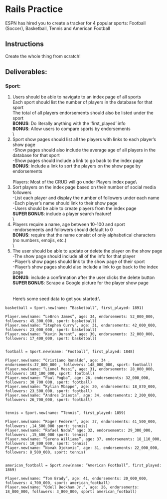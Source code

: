 # Rails Practice

ESPN has hired you to create a tracker for 4 popular sports: Football (Soccer), Basketball, Tennis and American Football

## Instructions
Create the whole thing from scratch!


## Deliverables:

### Sport:
1. Users should be able to navigate to an index page of all sports\
   Each sport should list the number of players in the database for that sport\
   The total of all players endorsements should also be listed under the sport\
   **BONUS**: Do literally anything with the ‘first_played’ info\
   **BONUS**: Allow users to compare sports by endorsements\
\
2. Sport show pages should list all the players with links to each player’s show page\
   -Show pages should also include the average age of all players in the database for that sport\
   -Show pages should include a link to go back to the index page\
   **BONUS**: Include a link to sort the players on the show page by endorsements\
\
Players:
	Most of the CRUD will go under Players index page\
1. Sort players on the index page based on their number of social media followers\
   -List each player and display the number of followers under each name\
   -Each player’s name should link to their show page\
   -Users should be able to create players from the index page\
   **SUPER BONUS**: include a player search feature!\
\
2. Players require a name, age between 10-100 and sport\
   -endorsements and followers should default to 0\
   **BONUS**: require that the name consist of only alphabetical characters (no numbers, emojis, etc.)\
\
3. The user should be able to update or delete the player on the show page\
   -The show page should include all of the info for that player\
   -Player’s show pages should link to the show page of their sport\
   -Player’s show pages should also include a link to go back to the index page\
   **BONUS**: include a confirmation after the user clicks the delete button\
   **SUPER BONUS**: Scrape a Google picture for the player show page\
\
\
Here’s some seed data to get you started:\
```
basketball = Sport.new(name: “Basketball”, first_played: 1891)

Player.new(name: “LeBron James”, age: 34, endorsements: 52_000_000, followers: 45_300_000, sport: basketball)
Player.new(name: “Stephen Curry”, age: 31, endorsements: 42_000_000, followers: 23_000_000, sport: basketball)
Player.new(name: “Kevin Durant”, age: 30, endorsements: 32_000_000, followers: 17_400_000, sport: basketball)


football = Sport.new(name: “Football”, first_played: 1848)

Player.new(name: “Cristiano Ronaldo”, age: 34 , endorsements:37_000_000 , followers: 148_000_000, sport: football)
Player.new(name: “Lionel Messi”, age: 31, endorsements: 28_000_000, followers: 103_100_000, sport: football)
Player.new(name: “Paul Pogba”, age: 26, endorsements: 32_000_000, followers: 30_700_000, sport: football)
Player.new(name: “Kylian Mbappe”, age: 20, endorsements: 18_870_000, followers: 23_500_000, sport: football)
Player.new(name: “Andres Iniesta”, age: 34, endorsements: 2_200_000, followers: 26_700_000, sport: football)


tennis = Sport.new(name: “Tennis”, first_played: 1859)

Player.new(name: “Roger Federer”, age: 37, endorsements: 41_500_000, followers: ,14_500_000 sport: tennis)
Player.new(name: “Rafael Nadal” age: 32, endorsements: 29_300_000, followers: ,15_600_000 sport: tennis)
Player.new(name: “Serena Williams”, age: 37, endorsements: 18_110_000, followers: 10_800_000, sport: tennis)
Player.new(name: “Novak Djokovic”, age: 31, endorsements: 22_000_000, followers: 8_500_000, sport: tennis)


american_football = Sport.new(name: “American Football”, first_played: 1869)

Player.new(name: “Tom Brady”, age: 41, endorsements: 20_000_000, followers: 4_700_000, sport: american_football)
Player.new(name: “Odell Beckham Jr.”, age: 26, endorsements: 18_800_000, followers: 3_800_000, sport: american_football)
```
